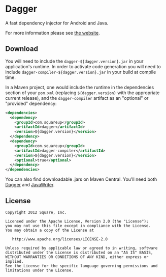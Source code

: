 Dagger
======

A fast dependency injector for Android and Java.

For more information please see [the website][1].



Download
--------

You will need to include the `dagger-${dagger.version}.jar` in your
application's runtime.  In order to activate code generation you will need to
include `dagger-compiler-${dagger.version}.jar` in your build at compile time.

In a Maven project, one would include the runtime in the dependencies section
of your `pom.xml` (replacing `${dagger.version}` with the appropriate current
release), and the `dagger-compiler` artifact as an "optional" or "provided"
dependency:

```xml
<dependencies>
  <dependency>
    <groupId>com.squareup</groupId>
    <artifactId>dagger</artifactId>
    <version>${dagger.version}</version>
  </dependency>
  <dependency>
    <groupId>com.squareup</groupId>
    <artifactId>dagger-compiler</artifactId>
    <version>${dagger.version}</version>
    <optional>true</optional>
  </dependency>
</dependencies>
```

You can also find downloadable .jars on Maven Central. You'll need both
[Dagger](http://search.maven.org/#search%7Cga%7C1%7Cg%3A%22com.squareup%22%20dagger) and
[JavaWriter](http://search.maven.org/#search%7Cga%7C1%7Ca%3A%22javawriter%22).



License
-------

    Copyright 2012 Square, Inc.

    Licensed under the Apache License, Version 2.0 (the "License");
    you may not use this file except in compliance with the License.
    You may obtain a copy of the License at

       http://www.apache.org/licenses/LICENSE-2.0

    Unless required by applicable law or agreed to in writing, software
    distributed under the License is distributed on an "AS IS" BASIS,
    WITHOUT WARRANTIES OR CONDITIONS OF ANY KIND, either express or implied.
    See the License for the specific language governing permissions and
    limitations under the License.



 [1]: http://square.github.com/dagger/
